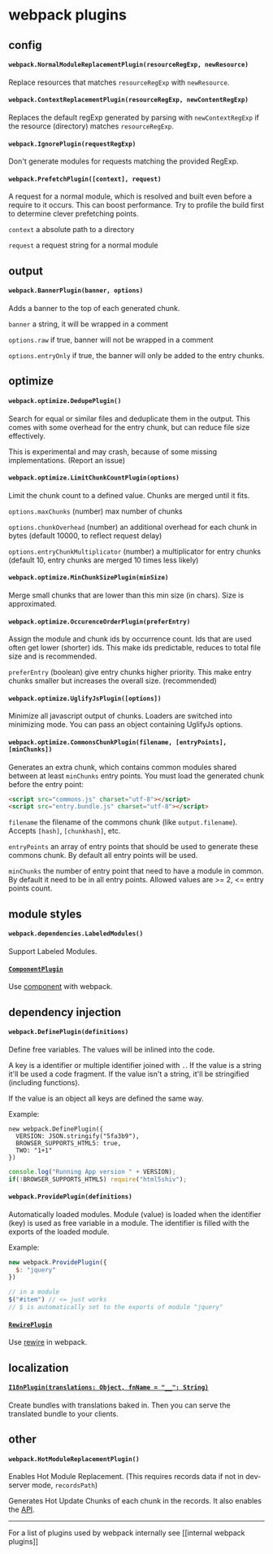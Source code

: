 # webpack plugins

## config

#### `webpack.NormalModuleReplacementPlugin(resourceRegExp, newResource)`

Replace resources that matches `resourceRegExp` with `newResource`.

#### `webpack.ContextReplacementPlugin(resourceRegExp, newContentRegExp)`

Replaces the default regExp generated by parsing with `newContextRegExp` if the resource (directory) matches `resourceRegExp`.

#### `webpack.IgnorePlugin(requestRegExp)`

Don't generate modules for requests matching the provided RegExp.

#### `webpack.PrefetchPlugin([context], request)`

A request for a normal module, which is resolved and built even before a require to it occurs. This can boost performance. Try to profile the build first to determine clever prefetching points.

`context` a absolute path to a directory

`request` a request string for a normal module

## output

#### `webpack.BannerPlugin(banner, options)`

Adds a banner to the top of each generated chunk.

`banner` a string, it will be wrapped in a comment

`options.raw` if true, banner will not be wrapped in a comment

`options.entryOnly` if true, the banner will only be added to the entry chunks.

## optimize

#### `webpack.optimize.DedupePlugin()`

Search for equal or similar files and deduplicate them in the output. This comes with some overhead for the entry chunk, but can reduce file size effectively.

This is experimental and may crash, because of some missing implementations. (Report an issue)

#### `webpack.optimize.LimitChunkCountPlugin(options)`

Limit the chunk count to a defined value. Chunks are merged until it fits.

`options.maxChunks` (number) max number of chunks

`options.chunkOverhead` (number) an additional overhead for each chunk in bytes (default 10000, to reflect request delay)

`options.entryChunkMultiplicator` (number) a multiplicator for entry chunks (default 10, entry chunks are merged 10 times less likely)

#### `webpack.optimize.MinChunkSizePlugin(minSize)`

Merge small chunks that are lower than this min size (in chars). Size is approximated.

#### `webpack.optimize.OccurenceOrderPlugin(preferEntry)`

Assign the module and chunk ids by occurrence count. Ids that are used often get lower (shorter) ids. This make ids predictable, reduces to total file size and is recommended.

`preferEntry` (boolean) give entry chunks higher priority. This make entry chunks smaller but increases the overall size. (recommended)

#### `webpack.optimize.UglifyJsPlugin([options])`

Minimize all javascript output of chunks. Loaders are switched into minimizing mode. You can pass an object containing UglifyJs options.

#### `webpack.optimize.CommonsChunkPlugin(filename, [entryPoints], [minChunks])`

Generates an extra chunk, which contains common modules shared between at least `minChunks` entry points. You must load the generated chunk before the entry point:

``` html
<script src="commons.js" charset="utf-8"></script>
<script src="entry.bundle.js" charset="utf-8"></script>
```

`filename` the filename of the commons chunk (like `output.filename`). Accepts `[hash]`, `[chunkhash]`, etc.

`entryPoints` an array of entry points that should be used to generate these commons chunk. By default all entry points will be used.

`minChunks` the number of entry point that need to have a module in common. By default it need to be in all entry points. Allowed values are >= 2, <= entry points count.

## module styles

#### `webpack.dependencies.LabeledModules()`

Support Labeled Modules.

#### [`ComponentPlugin`](https://github.com/webpack/component-webpack-plugin)

Use [component](https://github.com/component/component) with webpack.

## dependency injection

#### `webpack.DefinePlugin(definitions)`

Define free variables. The values will be inlined into the code.

A key is a identifier or multiple identifier joined with `.`. If the value is a string it'll be used a code fragment. If the value isn't a string, it'll be stringified (including functions).

If the value is an object all keys are defined the same way.

Example:

```
new webpack.DefinePlugin({
  VERSION: JSON.stringify("5fa3b9"),
  BROWSER_SUPPORTS_HTML5: true,
  TWO: "1+1"
})
```

``` javascript
console.log("Running App version " + VERSION);
if(!BROWSER_SUPPORTS_HTML5) require("html5shiv");
```

#### `webpack.ProvidePlugin(definitions)`

Automatically loaded modules. Module (value) is loaded when the identifier (key) is used as free variable in a module. The identifier is filled with the exports of the loaded module.

Example: 

``` javascript
new webpack.ProvidePlugin({
  $: "jquery"
})
```

``` javascript
// in a module
$("#item") // <= just works
// $ is automatically set to the exports of module "jquery"
```

#### [`RewirePlugin`](https://github.com/jhnns/rewire-webpack)

Use [rewire](https://github.com/jhnns/rewire) in webpack.

## localization

#### [`I18nPlugin(translations: Object, fnName = "__": String)`](https://github.com/webpack/i18n-webpack-plugin)

Create bundles with translations baked in. Then you can serve the translated bundle to your clients.

## other

#### `webpack.HotModuleReplacementPlugin()`

Enables Hot Module Replacement. (This requires records data if not in dev-server mode, `recordsPath`)

Generates Hot Update Chunks of each chunk in the records. It also enables the [API](https://github.com/webpack/docs/wiki/hot-code-replacement).

---

For a list of plugins used by webpack internally see [[internal webpack plugins]]